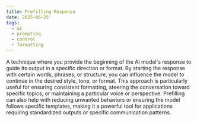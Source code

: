 ```yaml
---
title: Prefilling Response
date: 2025-06-25
tags:
  - ai
  - prompting
  - control
  - formatting
---
```


A technique where you provide the beginning of the AI model's response to guide its output in a specific direction or format. By starting the response with certain words, phrases, or structure, you can influence the model to continue in the desired style, tone, or format. This approach is particularly useful for ensuring consistent formatting, steering the conversation toward specific topics, or maintaining a particular voice or perspective. Prefilling can also help with reducing unwanted behaviors or ensuring the model follows specific templates, making it a powerful tool for applications requiring standardized outputs or specific communication patterns.
